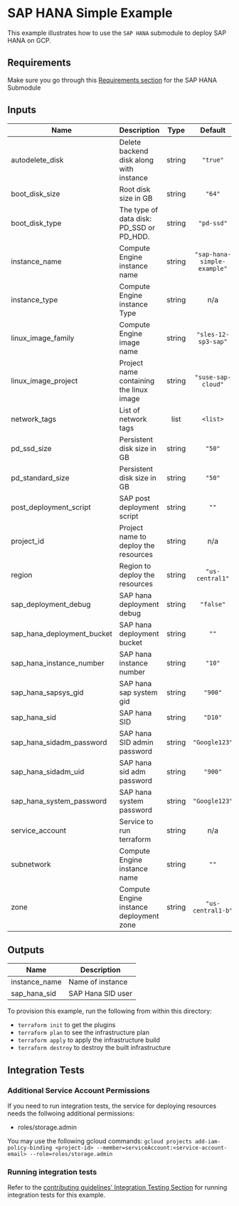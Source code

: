 # SAP HANA Simple Example

This example illustrates how to use the `SAP HANA` submodule to deploy SAP HANA on GCP.

## Requirements
Make sure you go through this [Requirements section](../../modules/sap_hana/README.md#requirements) for the SAP HANA Submodule

[^]: (autogen_docs_start)

## Inputs

| Name | Description | Type | Default | Required |
|------|-------------|:----:|:-----:|:-----:|
| autodelete\_disk | Delete backend disk along with instance | string | `"true"` | no |
| boot\_disk\_size | Root disk size in GB | string | `"64"` | no |
| boot\_disk\_type | The type of data disk: PD_SSD or PD_HDD. | string | `"pd-ssd"` | no |
| instance\_name | Compute Engine instance name | string | `"sap-hana-simple-example"` | no |
| instance\_type | Compute Engine instance Type | string | n/a | yes |
| linux\_image\_family | Compute Engine image name | string | `"sles-12-sp3-sap"` | no |
| linux\_image\_project | Project name containing the linux image | string | `"suse-sap-cloud"` | no |
| network\_tags | List of network tags | list | `<list>` | no |
| pd\_ssd\_size | Persistent disk size in GB | string | `"50"` | no |
| pd\_standard\_size | Persistent disk size in GB | string | `"50"` | no |
| post\_deployment\_script | SAP post deployment script | string | `""` | no |
| project\_id | Project name to deploy the resources | string | n/a | yes |
| region | Region to deploy the resources | string | `"us-central1"` | no |
| sap\_deployment\_debug | SAP hana deployment debug | string | `"false"` | no |
| sap\_hana\_deployment\_bucket | SAP hana deployment bucket | string | `""` | no |
| sap\_hana\_instance\_number | SAP hana instance number | string | `"10"` | no |
| sap\_hana\_sapsys\_gid | SAP hana sap system gid | string | `"900"` | no |
| sap\_hana\_sid | SAP hana SID | string | `"D10"` | no |
| sap\_hana\_sidadm\_password | SAP hana SID admin password | string | `"Google123"` | no |
| sap\_hana\_sidadm\_uid | SAP hana sid adm password | string | `"900"` | no |
| sap\_hana\_system\_password | SAP hana system password | string | `"Google123"` | no |
| service\_account | Service to run terraform | string | n/a | yes |
| subnetwork | Compute Engine instance name | string | `""` | no |
| zone | Compute Engine instance deployment zone | string | `"us-central1-b"` | no |

## Outputs

| Name | Description |
|------|-------------|
| instance\_name | Name of instance |
| sap\_hana\_sid | SAP Hana SID user |

[^]: (autogen_docs_end)

To provision this example, run the following from within this directory:
- `terraform init` to get the plugins
- `terraform plan` to see the infrastructure plan
- `terraform apply` to apply the infrastructure build
- `terraform destroy` to destroy the built infrastructure


## Integration Tests

### Additional Service Account Permissions
If you need to run integration tests, the service for deploying resources needs the follwoing additional permissions:

- roles/storage.admin

 You may use the following gcloud commands:
   `gcloud projects add-iam-policy-binding <project-id> --member=serviceAccount:<service-account-email> --role=roles/storage.admin`

### Running integration tests

Refer to the [contributing guidelines' Integration Testing Section](../../CONTRIBUTING.md#integration-test) for running integration tests for this example.